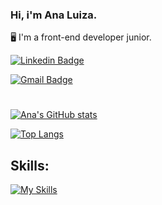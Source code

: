 ### Hi, i'm Ana Luiza.

:desktop_computer: I'm a front-end developer junior.

[![Linkedin Badge](https://img.shields.io/badge/Linkedin-323330?style=for-the-badge&logo=linkedin&logoColor=blue)](https://www.linkedin.com/in/ana-luiza-de-castro-6580081b7/) &nbsp;

[![Gmail Badge](https://img.shields.io/badge/-Gmail-c14438?style=for-the-badge&logo=Gmail&logoColor=white&link=mailto:canaluizastro@gmail.com)](mailto:canaluizastro@gmail.com) &nbsp;

#

<div>

[![Ana's GitHub stats](https://github-readme-stats.vercel.app/api?username=analuizadev&show_icons=true&theme=radical&card_width=200)](https://github.com/anuraghazra/github-readme-stats)


[![Top Langs](https://github-readme-stats.vercel.app/api/top-langs/?username=analuizadev)](https://github.com/anuraghazra/github-readme-stats)


</div>

<h2> Skills: </h2>

[![My Skills](https://skills.thijs.gg/icons?i=html,css,js,react)](https://skills.thijs.gg)


